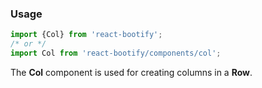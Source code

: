 
### Usage

```js static
import {Col} from 'react-bootify';
/* or */
import Col from 'react-bootify/components/col';
```

The **Col** component is used for creating columns in a **Row**.

